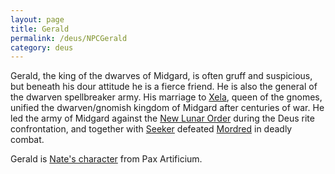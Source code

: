 ```yaml
---
layout: page
title: Gerald
permalink: /deus/NPCGerald
category: deus
---
```

Gerald, the king of the dwarves of Midgard, is often gruff and suspicious, but beneath his dour attitude he is a fierce friend. He is also the general of the dwarven spellbreaker army. His marriage to [Xela](NPCXela), queen of the gnomes, unified the dwarven/gnomish kingdom of Midgard after centuries of war. He led the army of Midgard against the [New Lunar Order](OrgLuna) during the Deus rite confrontation, and together with [Seeker](NPCSeeker) defeated [Mordred](NPCMordred) in deadly combat.

Gerald is [Nate's character](/pax/pcs/gerald.html) from Pax Artificium.
